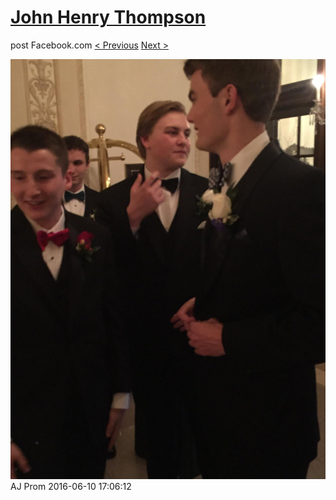 # [John Henry Thompson](../README.md)
post Facebook.com
[< Previous](2016-06-10-14.md) [Next >](2016-06-10-16.md)

[![](../media/2016-06-10/AJ-Prom-13.jpg)](../README.md)
AJ Prom
2016-06-10 17:06:12
